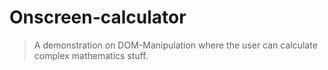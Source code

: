 # Onscreen-calculator

> A demonstration on DOM-Manipulation where the user can calculate complex mathematics stuff.
